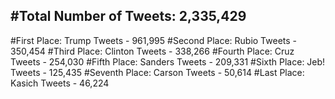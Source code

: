 #Total Number of Tweets: 2,335,429 
---
#First Place: Trump Tweets - 961,995
#Second Place: Rubio Tweets - 350,454
#Third Place: Clinton Tweets - 338,266
#Fourth Place: Cruz Tweets - 254,030
#Fifth Place: Sanders Tweets - 209,331
#Sixth Place: Jeb! Tweets - 125,435
#Seventh Place: Carson Tweets - 50,614
#Last Place: Kasich Tweets - 46,224
